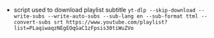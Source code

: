 - script used to download playlist subtitle
    `yt-dlp --skip-download --write-subs --write-auto-subs --sub-lang en --sub-format ttml --convert-subs srt https://www.youtube.com/playlist?list=PLaqiwaqzNEgEOqGaC1zFpsis30tiWuZVo
`